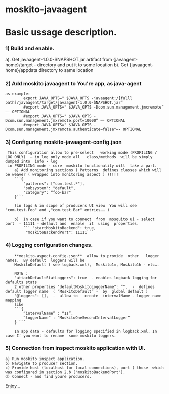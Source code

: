 moskito-javaagent
=================


# Basic ussage description.

### 1) Build and enable.

  a). Get javaagent-1.0.0-SNAPSHOT.jar  artifact from {javaagent-home}/target - directory  and   put it to  some location
  b). Get {javaagent-home}/appdata  directory to same location

### 2) Add  moskito javaagent to You're app, as  java-agent
   	as example:
			export JAVA_OPTS=" $JAVA_OPTS -javaagent:/[fulll   path]/javaagent/target/javaagent-1.0.0-SNAPSHOT.jar”
			#export JAVA_OPTS=" $JAVA_OPTS -Dcom.sun.management.jmxremote”     —- OPTIONAL
			#export JAVA_OPTS=" $JAVA_OPTS -Dcom.sun.management.jmxremote.port=10000” —- OPTIONAL
			#export JAVA_OPTS=" $JAVA_OPTS -Dcom.sun.management.jmxremote.authenticate=false"—- OPTIONAL


### 3) Configuring moskito-javaagent-config.json
     This configuration allow to pre-select   working mode (PROFILING / LOG_ONLY)  — in log only mode all   class/methods  will be simply dumped into  info - log
  	 in PROFILING mode - core  moskito functionality will  take a part.
		a) Add monitoring sections ( Patterns  defines classes which will be weaver ( wrapped into monitoring aspect ) )!!!!
        ```{
            "patterns": ["com.test.*"],
            "subsystem": "default",
            "category": “foo-bar"
        }```

		(in logs & in scope of producers UI view  You will see "com.test.Foo" and ,"com.test.Bar" entries…… )

		b)	In case if you want to connect  from  mosquito ui - select   port  - 11111 - default and  enable  it  using  properties.
 			``` "startMoskitoBackend": true,
  			 "moskitoBackendPort": 11111```

### 4) Logging configuration changes.

		**moskito-aspect-config.json**  allow to provide  other   logger names.  By default  loggers will be
		MoskitoDefault ( see logback.xml),  Moskito1m, Moskito1h - etc….

		NOTE :
 		"attachDefaultStatLoggers": true  - enables logback logging for defaults stats
		2 other properties "defaultMoskitoLoggerName": “",  -  defines default logger name  ( “MoskitoDefault” -  by  global default )
		"@loggers": [],  -  allow to   create  intervalName - logger name mapping
 		like
 		```{
 			“intervalName” : “1s”,
			“loggerName” : “MoskitoOneSecondIntervalLogger”
		} ```

		In app data - defaults for logging specified in logback.xml. In case If you want to rename  some moskito loggers.

### 5) Connection from inspect moskito application with UI.
    a) Run moskito inspect application.
    b) Navigate to producer section.
    c) Provide host (localhost for local connections), port ( those  which was configured in section 2.b ("moskitoBackendPort").
    d) Connect - and find youre producers.

Enjoy…